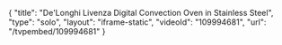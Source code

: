 {
    "title": "De'Longhi Livenza Digital Convection Oven in Stainless Steel",
    "type": "solo",
    "layout": "iframe-static",
    "videoId": "109994681",
    "url": "\/tvpembed\/109994681"
}
